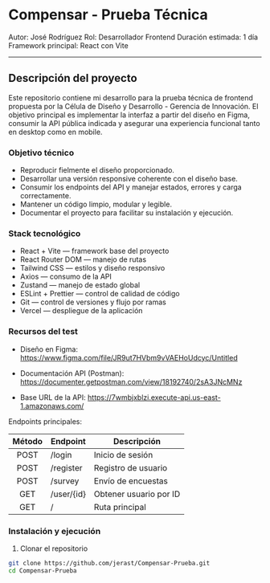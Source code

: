 # Compensar - Prueba Técnica

Autor: José Rodríguez
Rol: Desarrollador Frontend
Duración estimada: 1 día
Framework principal: React con Vite

---

## Descripción del proyecto

Este repositorio contiene mi desarrollo para la prueba técnica de frontend propuesta por la Célula de Diseño y Desarrollo - Gerencia de Innovación.
El objetivo principal es implementar la interfaz a partir del diseño en Figma, consumir la API pública indicada y asegurar una experiencia funcional tanto en desktop como en mobile.

### Objetivo técnico

- Reproducir fielmente el diseño proporcionado.
- Desarrollar una versión responsive coherente con el diseño base.
- Consumir los endpoints del API y manejar estados, errores y carga correctamente.
- Mantener un código limpio, modular y legible.
- Documentar el proyecto para facilitar su instalación y ejecución.

### Stack tecnológico

- React + Vite — framework base del proyecto
- React Router DOM — manejo de rutas
- Tailwind CSS — estilos y diseño responsivo
- Axios — consumo de la API
- Zustand — manejo de estado global
- ESLint + Prettier — control de calidad de código
- Git — control de versiones y flujo por ramas
- Vercel — despliegue de la aplicación

### Recursos del test

- Diseño en Figma:
  https://www.figma.com/file/JR9ut7HVbm9vVAEHoUdcyc/Untitled

- Documentación API (Postman):
  https://documenter.getpostman.com/view/18192740/2sA3JNcMNz

- Base URL de la API:
  https://7wmbjxblzi.execute-api.us-east-1.amazonaws.com/

Endpoints principales:

| Método | Endpoint   | Descripción            |
| :----: | ---------- | ---------------------- |
|  POST  | /login     | Inicio de sesión       |
|  POST  | /register  | Registro de usuario    |
|  POST  | /survey    | Envío de encuestas     |
|  GET   | /user/{id} | Obtener usuario por ID |
|  GET   | /          | Ruta principal         |

### Instalación y ejecución

1. Clonar el repositorio

```bash
git clone https://github.com/jerast/Compensar-Prueba.git
cd Compensar-Prueba
```
